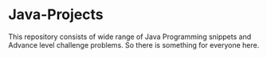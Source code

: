 # Java-Projects
This repository consists of wide range of Java Programming snippets and Advance level challenge problems. So there is something for everyone here.
